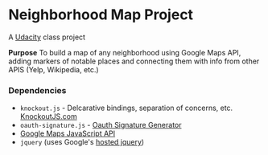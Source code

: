# Neighborhood Map Project
A [Udacity](http://udacity.com) class project

**Purpose**
To build a map of any neighborhood using Google Maps API, adding markers of notable places and connecting them with info from other APIS (Yelp, Wikipedia, etc.)

###  Dependencies
- `knockout.js` - Delcarative bindings, separation of concerns, etc. [KnockoutJS.com](http://knockoutjs.com/)
- `oauth-signature.js` - [Oauth Signature Generator](https://github.com/bettiolo/oauth-signature-js)
- [Google Maps JavaScript API](https://developers.google.com/maps/documentation/javascript/)
- `jquery` (uses Google's [hosted jquery](https://developers.google.com/speed/libraries/))